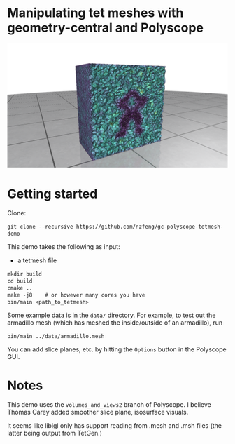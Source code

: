 # Manipulating tet meshes with geometry-central and Polyscope

![teaser](data/teaser.png?raw=true)

# Getting started

Clone:
```
git clone --recursive https://github.com/nzfeng/gc-polyscope-tetmesh-demo
```

This demo takes the following as input:
* a tetmesh file

```
mkdir build
cd build
cmake ..
make -j8	# or however many cores you have
bin/main <path_to_tetmesh>
```

Some example data is in the `data/` directory. For example, to test out the armadillo mesh (which has meshed the inside/outside of an armadillo), run

```
bin/main ../data/armadillo.mesh
```
You can add slice planes, etc. by hitting the `Options` button in the Polyscope GUI.

# Notes

This demo uses the `volumes_and_views2` branch of Polyscope. I believe Thomas Carey added smoother slice plane, isosurface visuals. 

It seems like libigl only has support reading from .mesh and .msh files (the latter being output from TetGen.)
